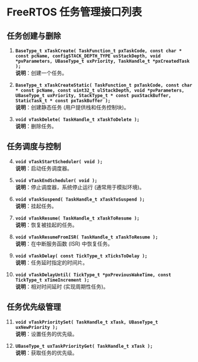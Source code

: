 
# FreeRTOS 任务管理接口列表

## **任务创建与删除**
1. **`BaseType_t xTaskCreate( TaskFunction_t pxTaskCode, const char * const pcName, configSTACK_DEPTH_TYPE usStackDepth, void *pvParameters, UBaseType_t uxPriority, TaskHandle_t *pxCreatedTask );`**  
   **说明**：创建一个任务。

2. **`BaseType_t xTaskCreateStatic( TaskFunction_t pxTaskCode, const char * const pcName, const uint32_t ulStackDepth, void *pvParameters, UBaseType_t uxPriority, StackType_t * const puxStackBuffer, StaticTask_t * const pxTaskBuffer );`**  
   **说明**：创建静态任务 (用户提供栈和任务控制块)。

3. **`void vTaskDelete( TaskHandle_t xTaskToDelete );`**  
   **说明**：删除任务。

## **任务调度与控制**
4. **`void vTaskStartScheduler( void );`**  
   **说明**：启动任务调度器。

5. **`void vTaskEndScheduler( void );`**  
   **说明**：停止调度器，系统停止运行 (通常用于模拟环境)。

6. **`void vTaskSuspend( TaskHandle_t xTaskToSuspend );`**  
   **说明**：挂起任务。

7. **`void vTaskResume( TaskHandle_t xTaskToResume );`**  
   **说明**：恢复被挂起的任务。

8. **`void vTaskResumeFromISR( TaskHandle_t xTaskToResume );`**  
   **说明**：在中断服务函数 (ISR) 中恢复任务。

9. **`void vTaskDelay( const TickType_t xTicksToDelay );`**  
   **说明**：任务延时指定的时间片。

10. **`void vTaskDelayUntil( TickType_t *pxPreviousWakeTime, const TickType_t xTimeIncrement );`**  
    **说明**：相对时间延时 (实现周期性任务)。

## **任务优先级管理**
11. **`void vTaskPrioritySet( TaskHandle_t xTask, UBaseType_t uxNewPriority );`**  
    **说明**：设置任务的优先级。

12. **`UBaseType_t uxTaskPriorityGet( TaskHandle_t xTask );`**  
    **说明**：获取任务的优先级。
